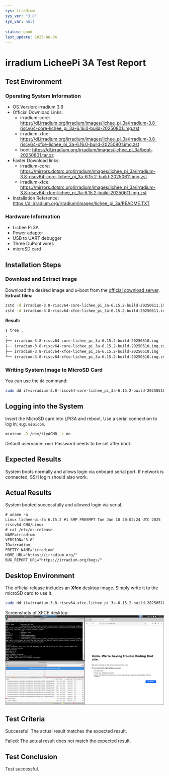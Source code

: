 ```yaml
---
sys: irradium
sys_ver: "3.8"
sys_var: null

status: good
last_update: 2025-08-06
---
```


# irradium LicheePi 3A Test Report

## Test Environment

### Operating System Information
- OS Version: irradium 3.8
- Official Download Links:
  - irradium-core: <https://dl.irradium.org/irradium/images/lichee_pi_3a/irradium-3.8-riscv64-core-lichee_pi_3a-6.16.0-build-20250801.img.zst>
  - irradium-xfce: <https://dl.irradium.org/irradium/images/lichee_pi_3a/irradium-3.8-riscv64-xfce-lichee_pi_3a-6.16.0-build-20250801.img.zst>
  - boot: <https://dl.irradium.org/irradium/images/lichee_pi_3a/boot-20250801.tar.xz>
- Faster Download links:
  - irradium-core: <https://mirrors.dotsrc.org/irradium/images/lichee_pi_3a/irradium-3.8-riscv64-core-lichee_pi_3a-6.15.2-build-20250611.img.zst>
  - irradium-xfce: <https://mirrors.dotsrc.org/irradium/images/lichee_pi_3a/irradium-3.8-riscv64-xfce-lichee_pi_3a-6.15.2-build-20250611.img.zst>
- Installation Reference: <https://dl.irradium.org/irradium/images/lichee_pi_3a/README.TXT>

### Hardware Information
- Lichee Pi 3A
- Power adapter
- USB to UART debugger
- Three DuPont wires
- microSD card

## Installation Steps

### Download and Extract Image
Download the desired image and u-boot from the [official download server](https://dl.irradium.org/irradium/images/lichee_pi_3a/).
**Extract files:**
```bash
zstd -d irradium-3.8-riscv64-core-lichee_pi_3a-6.15.2-build-20250611.img.zst
zstd -d irradium-3.8-riscv64-xfce-lichee_pi_3a-6.15.2-build-20250611.img.zst
```

**Result:**
```bash
❯ tree .
.
├── irradium-3.8-riscv64-core-lichee_pi_3a-6.15.2-build-20250510.img
├── irradium-3.8-riscv64-core-lichee_pi_3a-6.15.2-build-20250510.img.zst
├── irradium-3.8-riscv64-xfce-lichee_pi_3a-6.15.2-build-20250510.img
└── irradium-3.8-riscv64-xfce-lichee_pi_3a-6.15.2-build-20250510.img.zst
```

### Writing System Image to MicroSD Card
You can use the `dd` command:
```bash
sudo dd if=irradium-3.8-riscv64-core-lichee_pi_3a-6.15.2-build-20250510.img of=/dev/mmcblk0 bs=1M
```

## Logging into the System
Insert the MicroSD card into LPi3A and reboot.
Use a serial connection to log in; e.g. `minicom`.
```bash
minicom -D /dev/ttyACM0 -c on
```
Default username: `root`
Password needs to be set after boot.

## Expected Results
System boots normally and allows login via onboard serial port.
If network is connected, SSH login should also work.

## Actual Results
System booted successfully and allowed login via serial.

```log
# uname -a
Linux lichee-pi-3a 6.15.2 #1 SMP PREEMPT Tue Jun 10 20:02:24 UTC 2025 riscv64 GNU/Linux
# cat /etc/os-release 
NAME=irradium
VERSION="3.8"
ID=irradium
PRETTY_NAME="irradium"
HOME_URL="https://irradium.org/"
BUG_REPORT_URL="https://irradium.org/bugs/"
```

## Desktop Environment
The official release includes an **Xfce** desktop image. Simply write it to the microSD card to use it.
```bash
sudo dd if=irradium-3.8-riscv64-xfce-lichee_pi_3a-6.15.2-build-20250510.img of=/dev/mmcblk0 bs=1M
```

Screenshots of XFCE desktop:
![](Screenshot.png)

## Test Criteria
Successful: The actual result matches the expected result.

Failed: The actual result does not match the expected result.

## Test Conclusion
Test successful.
